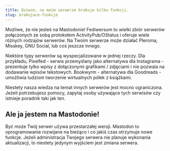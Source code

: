 ```yaml
---
title: Dziwne, na moim serwerze brakuje kilku funkcji.
slug: brakujace-funkcje
---
```


Możliwe, że nie jesteś na Mastodonie! Fediwersum to wielki zbiór serwerów połączonych ze sobą protokołem ActivityPub/OStatus i oferuje wiele różnych rodzajów serwerów. Na Twoim serwerze może działać Pleroma, Misskey, GNU Social, lub coś jeszcze innego.

Niektóre typy serwerów są wyspecjalizowane w jednej rzeczy. Dla przykładu, Pixelfed - serwis przemyślany jako alternatywa dla Instagrama - prezentuje tylko wpisy z dołączonymi grafikami / zdjęciami i nie pozwala na dodawanie wpisów tekstowych. Bookwyrm - alternatywa dla Goodreads - umożliwia ludziom tworzenie wirtualnych półek z książkami.

Niestety nasza wiedza na temat innych serwerów jest mocno ograniczona. Jeżeli potrzebujesz pomocy, zapytaj osoby używające tych serwisów czy istnieje poradnik taki jak ten.

## Ale ja jestem na Mastodonie!

Być może Twój serwer używa przestarzałej wersji. Mastodon to oprogramowanie rozwijane na bieżąco i co jakiś czas otrzymuje nowe funkcje. Jeżeli administracja Twojego serwera nie planuje wykonania aktualizacji, to niestety jedynym wyjściem jest zmiana serwera.
